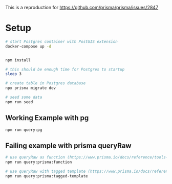This is a reproduction for https://github.com/prisma/prisma/issues/2847

# Setup
```bash
# start Postgres container with PostGIS extension
docker-compose up -d


npm install

# this should be enough time for Postgres to startup
sleep 3

# create table in Postgres database
npx prisma migrate dev

# seed some data
npm run seed
```

## Working Example with pg
```bash
npm run query:pg
```

## Failing example with prisma queryRaw
```bash
# use queryRaw as function (https://www.prisma.io/docs/reference/tools-and-interfaces/prisma-client/raw-database-access#queryraw)
npm run query:prisma:function

# use queryRaw with tagged template (https://www.prisma.io/docs/reference/tools-and-interfaces/prisma-client/raw-database-access#tagged-templates)
npm run query:prisma:tagged-template
```
